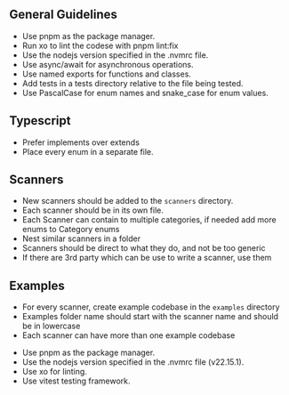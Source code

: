 ## General Guidelines

- Use pnpm as the package manager.
- Run xo to lint the codese with pnpm lint:fix
- Use the nodejs version specified in the .nvmrc file.
- Use async/await for asynchronous operations.
- Use named exports for functions and classes.
- Add tests in a tests directory relative to the file being tested.
- Use PascalCase for enum names and snake_case for enum values.

## Typescript

- Prefer implements over extends
- Place every enum in a separate file.

## Scanners

- New scanners should be added to the `scanners` directory.
- Each scanner should be in its own file.
- Each Scanner can contain to multiple categories, if needed add more enums to Category enums
- Nest similar scanners in a folder
- Scanners should be direct to what they do, and not be too generic
- If there are 3rd party which can be use to write a scanner, use them

## Examples

- For every scanner, create example codebase in the `examples` directory
- Examples folder name should start with the scanner name and should be in lowercase
- Each scanner can have more than one example codebase

<!-- PSST-AI-INSTRUCTIONS-START -->
- Use pnpm as the package manager.
- Use the nodejs version specified in the .nvmrc file (v22.15.1).
- Use xo for linting.
- Use vitest testing framework.
<!-- PSST-AI-INSTRUCTIONS-END -->
